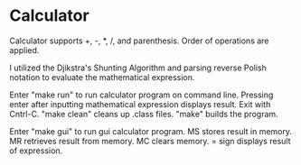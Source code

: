 # Calculator
Calculator supports +, -, *, /, and parenthesis. Order of operations are applied. 

I utilized the Djikstra's Shunting Algorithm and parsing reverse Polish notation to evaluate the mathematical expression.

Enter "make run" to run calculator program on command line. Pressing enter after inputting mathematical expression displays result. Exit with Cntrl-C. "make clean" cleans up .class files. "make" builds the program.

Enter "make gui" to run gui calculator program. MS stores result in memory. MR retrieves result from memory. MC clears memory. = sign displays result of expression.
